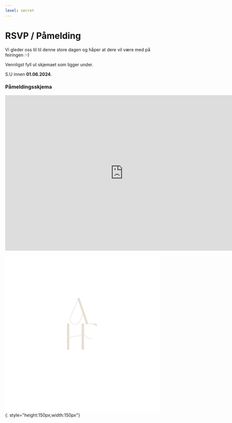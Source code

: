```yaml
---
level: secret
---
```

# RSVP / Påmelding


Vi gleder oss til til denne store dagen og håper at dere vil være med på feiringen :-)

Vennligst fyll ut skjemaet som ligger under. 

S.U innen **01.06.2024**.


### Påmeldingsskjema

<iframe id="frame" src="https://docs.google.com/forms/d/e/1FAIpQLScFc9EsTcqV_Oz_55OSuXbIOCKiN5YKXRW9DuOKYmHLBxNScg/viewform?embedded=true" width="760" height="500" frameborder="0" marginheight="0" marginwidth="0">Loading...</iframe>


![axhf](../Images/logo.png){: style="height:150px;width:150px"}




